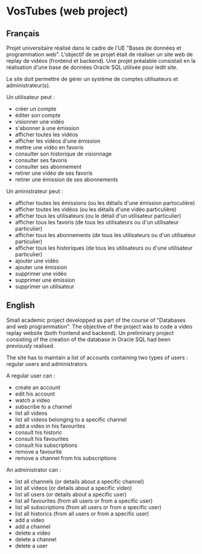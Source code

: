 # VosTubes (web project)

## Français

Projet universitaire réalisé dans le cadre de l'UE "Bases de données et programmation web".
L'objectif de se projet était de réaliser un site web de replay de vidéos (frontend et backend).
Une projet préalable consistait en la réalisation d'une base de données Oracle SQL utilisée pour ledit site.

Le site doit permettre de gérer un système de comptes utilisateurs et administrateur(s).

Un utilisateur peut :
* créer un compte
* éditer son compte
* visionner une vidéo
* s'abonner à une émission
* afficher toutes les vidéos
* afficher les vidéos d'une émission
* mettre une vidéo en favoris
* consulter son historique de visionnage
* consulter ses favoris
* consulter ses abonnement
* retirer une vidéo de ses favoris
* retirer une émission de ses abonnements

Un aministrateur peut :
* afficher toutes les émissions (ou les détails d'une émission partoculière)
* afficher toutes les vidéos (ou les détails d'une vidéo particulière)
* afficher tous les utilisateurs (ou le détail d'un utilisateur particulier)
* afficher tous les favoris (de tous les utilisateurs ou d'un utilisateur particulier)
* afficher tous les abonnements (de tous les utilisateurs ou d'un utilisateur particulier)
* afficher tous les historiques (de tous les utilisateurs ou d'une utilisateur particulier)
* ajouter une vidéo
* ajouter une émission
* supprimer une vidéo
* supprimer une émission
* supprimer un utilisateur

## English

Small academic project developped as part of the course of "Databases and web programmation".
The objective of the project was to code a video replay website (both frontend and backend).
Un preliminary project consisting of the creation of the database in Oracle SQL had been previously realised.

The site has to maintain a list of accounts containing two types of users : regular users and administrators.

A regular user can :
* create an account
* edit his account
* watch a video
* subscribe to a channel
* list all videos
* list all videos belonging to a specific channel
* add a video in his favourites
* consult his historic
* consult his favourites
* consult his subscriptions
* remove a favourite
* remove a channel from his subscriptions

An administrator can :
* list all channels (or details about a specific channel)
* list all videos (or details about a specific video)
* list all users (or details about a specific user)
* list all favourites (from all users or from a specific user)
* list all subscriptions (from all users or from a specific user)
* list all historics (from all users or from a specific user)
* add a video
* add a channel
* delete a video
* delete a channel
* delete a user